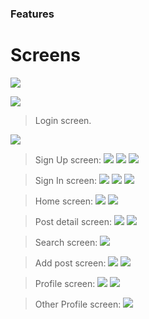### Features

# Screens

![](https://raw.githubusercontent.com/furkantomu/expo-cli-blog-app/master/assets/icon.png?token=ASJIVYRPRDWZF34BMB5BTETBCBK3C)


![](https://raw.githubusercontent.com/furkantomu/expo-cli-blog-app/master/screenshots/Login.png?token=ASJIVYRPRDWZF34BMB5BTETBCBK3C)

> Login screen.

![](https://raw.githubusercontent.com/furkantomu/expo-cli-blog-app/master/screenshots/Login.png?token=ASJIVYRPRDWZF34BMB5BTETBCBK3C)

> Sign Up screen:
![](https://raw.githubusercontent.com/furkantomu/expo-cli-blog-app/master/screenshots/validation3.png?token=ASJIVYRPRDWZF34BMB5BTETBCBK3C)
![](https://raw.githubusercontent.com/furkantomu/expo-cli-blog-app/master/screenshots/validation5.png?token=ASJIVYRPRDWZF34BMB5BTETBCBK3C)
![](https://raw.githubusercontent.com/furkantomu/expo-cli-blog-app/master/screenshots/SignIn.png?token=ASJIVYRPRDWZF34BMB5BTETBCBK3C)

> Sign In screen:
![](https://raw.githubusercontent.com/furkantomu/expo-cli-blog-app/master/screenshots/validation1.png?token=ASJIVYRPRDWZF34BMB5BTETBCBK3C)
![](https://raw.githubusercontent.com/furkantomu/expo-cli-blog-app/master/screenshots/validation2.png?token=ASJIVYRPRDWZF34BMB5BTETBCBK3C)
![](https://raw.githubusercontent.com/furkantomu/expo-cli-blog-app/master/screenshots/Home.png?token=ASJIVYRPRDWZF34BMB5BTETBCBK3C)

> Home screen:
![](https://raw.githubusercontent.com/furkantomu/expo-cli-blog-app/master/screenshots/SelectedCategory.png?token=ASJIVYRPRDWZF34BMB5BTETBCBK3C)
![](https://raw.githubusercontent.com/furkantomu/expo-cli-blog-app/master/screenshots/PostDetail.png?token=ASJIVYRPRDWZF34BMB5BTETBCBK3C)

> Post detail screen:
![](https://raw.githubusercontent.com/furkantomu/expo-cli-blog-app/master/screenshots/UpdateMode.png?token=ASJIVYRPRDWZF34BMB5BTETBCBK3C)
![](https://raw.githubusercontent.com/furkantomu/expo-cli-blog-app/master/screenshots/Delete.png?token=ASJIVYRPRDWZF34BMB5BTETBCBK3C)


> Search screen:
![](https://raw.githubusercontent.com/furkantomu/expo-cli-blog-app/master/screenshots/Search.png?token=ASJIVYRPRDWZF34BMB5BTETBCBK3C)


> Add post screen:
![](https://raw.githubusercontent.com/furkantomu/expo-cli-blog-app/master/screenshots/AddPost.png?token=ASJIVYRPRDWZF34BMB5BTETBCBK3C)
![](https://raw.githubusercontent.com/furkantomu/expo-cli-blog-app/master/screenshots/AddPost2.png?token=ASJIVYRPRDWZF34BMB5BTETBCBK3C)


> Profile screen:
![](https://raw.githubusercontent.com/furkantomu/expo-cli-blog-app/master/screenshots/Profile.png?token=ASJIVYRPRDWZF34BMB5BTETBCBK3C)
![](https://raw.githubusercontent.com/furkantomu/expo-cli-blog-app/master/screenshots/AccountSettings.png?token=ASJIVYRPRDWZF34BMB5BTETBCBK3C)




> Other Profile screen:
![](https://raw.githubusercontent.com/furkantomu/expo-cli-blog-app/master/screenshots/OtherProfile.png?token=ASJIVYRPRDWZF34BMB5BTETBCBK3C)



